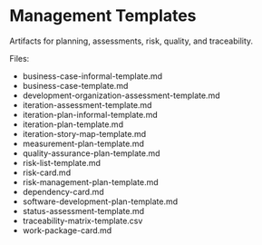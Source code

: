 # Management Templates

Artifacts for planning, assessments, risk, quality, and traceability.

Files:
- business-case-informal-template.md
- business-case-template.md
- development-organization-assessment-template.md
- iteration-assessment-template.md
- iteration-plan-informal-template.md
- iteration-plan-template.md
- iteration-story-map-template.md
- measurement-plan-template.md
- quality-assurance-plan-template.md
- risk-list-template.md
- risk-card.md
- risk-management-plan-template.md
- dependency-card.md
- software-development-plan-template.md
- status-assessment-template.md
- traceability-matrix-template.csv
- work-package-card.md
